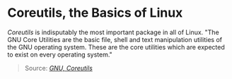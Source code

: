 # Coreutils, the Basics of Linux
_Coreutils_ is indisputably the most important package in all of Linux. "The GNU Core Utilities are the basic file, shell and text manipulation utilities of 
the GNU operating system. These are the core utilities which are expected to exist on every operating system."
> Source: [_GNU, Coreutils_](https://www.gnu.org/software/coreutils/)
